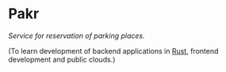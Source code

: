 Pakr
====

*Service for reservation of parking places.*

(To learn development of backend applications in [Rust][rust], frontend development and public clouds.)


[rust]: https://www.rust-lang.org/
